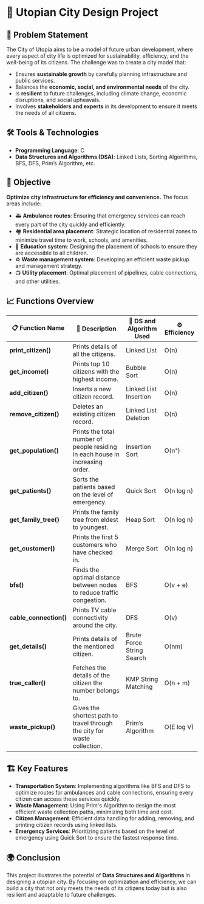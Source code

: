 # 🌆 Utopian City Design Project

## 📜 Problem Statement

The City of Utopia aims to be a model of future urban development, where every aspect of city life is optimized for sustainability, efficiency, and the well-being of its citizens. The challenge was to create a city model that:

- Ensures **sustainable growth** by carefully planning infrastructure and public services.
- Balances the **economic, social, and environmental needs** of the city.
- Is **resilient** to future challenges, including climate change, economic disruptions, and social upheavals.
- Involves **stakeholders and experts** in its development to ensure it meets the needs of all citizens.

## 🛠️ Tools & Technologies

- **Programming Language**: C
- **Data Structures and Algorithms (DSA)**: Linked Lists, Sorting Algorithms, BFS, DFS, Prim’s Algorithm, etc.

## 🎯 Objective

**Optimize city infrastructure for efficiency and convenience.** The focus areas include:

- 🚑 **Ambulance routes**: Ensuring that emergency services can reach every part of the city quickly and efficiently.
- 🏘️ **Residential area placement**: Strategic location of residential zones to minimize travel time to work, schools, and amenities.
- 🏫 **Education system**: Designing the placement of schools to ensure they are accessible to all children.
- ♻️ **Waste management system**: Developing an efficient waste pickup and management strategy.
- 📺 **Utility placement**: Optimal placement of pipelines, cable connections, and other utilities.

## 📈 Functions Overview

| 📋 **Function Name** | 📝 **Description** | 🔧 **DS and Algorithm Used** | ⚙️ **Efficiency** |
|----------------------|--------------------|-----------------------------|-------------------|
| **print_citizen()** | Prints details of all the citizens. | Linked List | O(n) |
| **get_income()** | Prints top 10 citizens with the highest income. | Bubble Sort | O(n) |
| **add_citizen()** | Inserts a new citizen record. | Linked List Insertion | O(n) |
| **remove_citizen()** | Deletes an existing citizen record. | Linked List Deletion | O(n) |
| **get_population()** | Prints the total number of people residing in each house in increasing order. | Insertion Sort | O(n²) |
| **get_patients()** | Sorts the patients based on the level of emergency. | Quick Sort | O(n log n) |
| **get_family_tree()** | Prints the family tree from eldest to youngest. | Heap Sort | O(n log n) |
| **get_customer()** | Prints the first 5 customers who have checked in. | Merge Sort | O(n log n) |
| **bfs()** | Finds the optimal distance between nodes to reduce traffic congestion. | BFS | O(v + e) |
| **cable_connection()** | Prints TV cable connectivity around the city. | DFS | O(v) |
| **get_details()** | Prints details of the mentioned citizen. | Brute Force String Search | O(nm) |
| **true_caller()** | Fetches the details of the citizen the number belongs to. | KMP String Matching | O(n + m) |
| **waste_pickup()** | Gives the shortest path to travel through the city for waste collection. | Prim’s Algorithm | O(E log V) |

## 🏗️ Key Features

- **Transportation System**: Implementing algorithms like BFS and DFS to optimize routes for ambulances and cable connections, ensuring every citizen can access these services quickly.
- **Waste Management**: Using Prim's Algorithm to design the most efficient waste collection paths, minimizing both time and cost.
- **Citizen Management**: Efficient data handling for adding, removing, and printing citizen records using linked lists.
- **Emergency Services**: Prioritizing patients based on the level of emergency using Quick Sort to ensure the fastest response time.

## 🌍 Conclusion

This project illustrates the potential of **Data Structures and Algorithms** in designing a utopian city. By focusing on optimization and efficiency, we can build a city that not only meets the needs of its citizens today but is also resilient and adaptable to future challenges.
